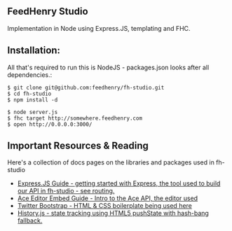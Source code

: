 FeedHenry Studio
----------------  
Implementation in Node using Express.JS, templating and FHC.

## Installation: 
All that's required to run this is NodeJS - packages.json looks after all dependencies.:

    $ git clone git@github.com:feedhenry/fh-studio.git
    $ cd fh-studio
    $ npm install -d
    
    $ node server.js
    $ fhc target http://somewhere.feedhenry.com    
    $ open http://0.0.0.0:3000/

## Important Resources & Reading  
Here's a collection of docs pages on the libraries and packages used in fh-studio  
* [Express.JS Guide - getting started with Express, the tool used to build our API in fh-studio - see routing.](http://expressjs.com/guide.html)  
* [Ace Editor Embed Guide - Intro to the Ace API, the editor used](https://github.com/ajaxorg/ace/wiki/Embedding---API)  
* [Twitter Bootstrap - HTML & CSS boilerplate being used here](http://twitter.github.com/bootstrap/)  
* [History.js - state tracking using HTML5 pushState with hash-bang fallback.](https://github.com/balupton/History.js/)  
